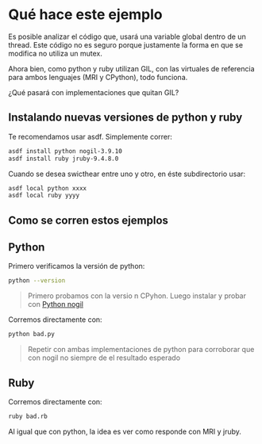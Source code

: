 # Qué hace este ejemplo

Es posible analizar el código que, usará una variable global dentro de un
thread. Este código no es seguro porque justamente la forma en que se modifica
no utiliza un mutex.

Ahora bien, como python y ruby utilizan GIL, con las virtuales de referencia
para ambos lenguajes (MRI y CPython), todo funciona. 

¿Qué pasará con implementaciones que quitan GIL?

## Instalando nuevas versiones de python y ruby

Te recomendamos usar asdf. Simplemente correr:

```bash
asdf install python nogil-3.9.10
asdf install ruby jruby-9.4.8.0
```

Cuando se desea swicthear entre uno y otro, en éste subdirectorio usar:

```bash
asdf local python xxxx
asdf local ruby yyyy
```

## Como se corren estos ejemplos

## Python

Primero verificamos la versión de python:

```bash
python --version
```

> Primero probamos con la versio n CPyhon. Luego instalar y probar con [Python
> nogil](https://github.com/colesbury/nogil)

Corremos directamente con:

```bash
python bad.py
```

> Repetir con ambas implementaciones de python para corroborar que con nogil no
> siempre de el resultado esperado

## Ruby

Corremos directamente con:

```bash
ruby bad.rb
```

Al igual que con python, la idea es ver como responde con MRI y jruby.
